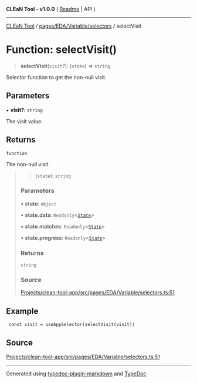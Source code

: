**CLEaN Tool - v1.0.0** ( [Readme](../../../../../README.md) \| API )

***

[CLEaN Tool](../../../../../modules.md) / [pages/EDA/Variable/selectors](../README.md) / selectVisit

# Function: selectVisit()

> **selectVisit**(`visit`?): (`state`) => `string`

Selector function to get the non-null visit.

## Parameters

▪ **visit?**: `string`

The visit value.

## Returns

`function`

The non-null visit.

> > (`state`): `string`
>
> ### Parameters
>
> ▪ **state**: `object`
>
> ▪ **state.data**: `Readonly`\<[`State`](../../../../../reducers/data/interfaces/State.md)\>
>
> ▪ **state.matches**: `Readonly`\<[`State`](../../../../../selectors/progress/private/interfaces/State.md)\>
>
> ▪ **state.progress**: `Readonly`\<[`State`](../../../../../selectors/progress/private/interfaces/State.md)\>
>
> ### Returns
>
> `string`
>
> ### Source
>
> [Projects/clean-tool-app/src/pages/EDA/Variable/selectors.ts:51](https://github.com/yuckyh/clean-tool-app/)
>

## Example

```tsx
 const visit = useAppSelector(selectVisit(visit))
```

## Source

[Projects/clean-tool-app/src/pages/EDA/Variable/selectors.ts:51](https://github.com/yuckyh/clean-tool-app/)

***

Generated using [typedoc-plugin-markdown](https://www.npmjs.com/package/typedoc-plugin-markdown) and [TypeDoc](https://typedoc.org/)
